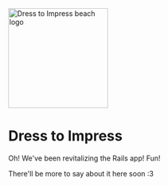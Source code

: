 <img src="https://i.imgur.com/mZ2FCfX.png" width="200" height="200" alt="Dress to Impress beach logo" />

# Dress to Impress

Oh! We've been revitalizing the Rails app! Fun!

There'll be more to say about it here soon :3
